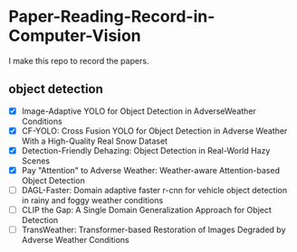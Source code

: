 # Paper-Reading-Record-in-Computer-Vision 
I make this repo to record the papers.
## object detection
- [x] Image-Adaptive YOLO for Object Detection in AdverseWeather Conditions
- [x] CF-YOLO: Cross Fusion YOLO for Object Detection in Adverse Weather With a High-Quality Real Snow Dataset
- [x] Detection-Friendly Dehazing: Object Detection in Real-World Hazy Scenes
- [x] Pay "Attention" to Adverse Weather: Weather-aware Attention-based Object Detection
- [ ] DAGL-Faster: Domain adaptive faster r-cnn for vehicle object detection in
rainy and foggy weather conditions
- [ ] CLIP the Gap: A Single Domain Generalization Approach for Object Detection
- [ ] TransWeather: Transformer-based Restoration of Images Degraded by Adverse Weather Conditions
